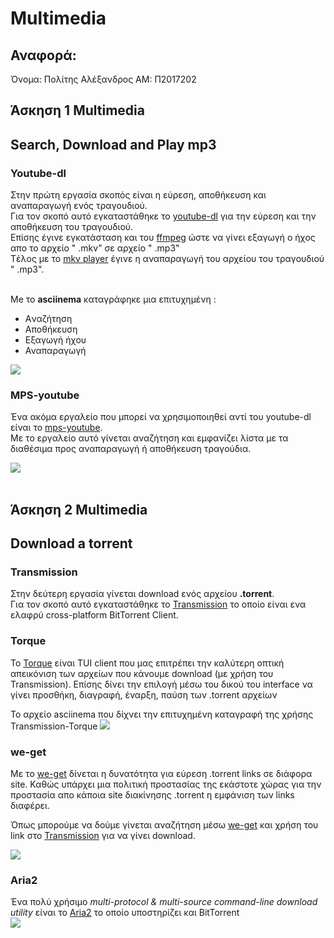 
# Multimedia

  ## Αναφορά:

Όνομα: Πολίτης Αλέξανδρος
AM: Π2017202


  ## Άσκηση 1 Multimedia
   ## Search, Download and Play mp3
   ### Youtube-dl
   
   Στην πρώτη εργασία σκοπός είναι η εύρεση, αποθήκευση και αναπαραγωγή ενός τραγουδιού.</br>
   Για τον σκοπό αυτό εγκαταστάθηκε το <a href="https://github.com/ytdl-org/youtube-dl">youtube-dl</a> για την εύρεση και την αποθήκευση του τραγουδιού.</br>
   Επίσης έγινε εγκατάσταση και του <a href="https://www.ffmpeg.org/">ffmpeg</a> ώστε να γίνει εξαγωγή ο ήχος απο το αρχείο " .mkv" σε αρχείο " .mp3" </br>
   Tέλος με το <a href="https://github.com/mpv-player/mpv">mkv player</a> έγινε η αναπαραγωγή του αρχείου του τραγουδιού " .mp3".</br></br>
   
   Me το <b>asciinema</b> καταγράφηκε μια επιτυχημένη :
  <ul>
    <li>Aναζήτηση</li>
    <li>Aποθήκευση</li>
    <li>Εξαγωγή ήχου</li>
    <li>Αναπαραγωγή</li>
  </ul>
   
   <a href="https://asciinema.org/a/8haJ9uf622aphIyZLqHqeCIMF" target="_self"><img src="https://asciinema.org/a/8haJ9uf622aphIyZLqHqeCIMF.svg" /></a>
   
   ### MPS-youtube
  Ένα ακόμα εργαλείο που μπορεί να χρησιμοποιηθεί αντί του youtube-dl είναι το <a href="https://github.com/mps-youtube/mps-youtube">mps-youtube</a>. </br>
  Με το εργαλείο αυτό γίνεται αναζήτηση και εμφανίζει λίστα με τα διαθέσιμα προς αναπαραγωγή ή αποθήκευση τραγούδια.</br>
  
  <a href="https://asciinema.org/a/zo5gxZeH9cT3VkpLMAaQhCbuo" target="_blank"><img src="https://asciinema.org/a/zo5gxZeH9cT3VkpLMAaQhCbuo.svg" /></a>
  </br>
  </br>
   
   ## Άσκηση 2 Multimedia
   ## Download a torrent
   ### Transmission
   
   Στην δεύτερη εργασία γίνεται download ενός αρχείου <b>.torrent</b>.</br>
   Για τον σκοπό αυτό εγκαταστάθηκε το <a href="https://wiki.archlinux.org/index.php/Transmission">Transmission</a> το οποίο είναι ενα ελαφρύ cross-platform BitTorrent Client.</br>
   
   ### Torque 
    
   To <a href="https://github.com/dylanaraps/torque" target="_blank">Torque</a> είναι TUI client που μας επιτρέπει την καλύτερη οπτική απεικόνιση των αρχείων που κάνουμε download (με χρήση του Transmission). Επίσης δίνει την επιλογή μέσω του δικού του interface να γίνει προσθήκη, διαγραφή, έναρξη, παύση των .torrent αρχείων </br>
   
   Το αρχείο asciinema που δίχνει την επιτυχημένη καταγραφή της χρήσης Transmission-Torque
   <a href="https://asciinema.org/a/9t9iMk6tFcMpkZ0tcy5uOyC1D" target="_blank"><img src="https://asciinema.org/a/9t9iMk6tFcMpkZ0tcy5uOyC1D.svg" /></a></br>
  
  ### we-get
  
  Με το <a href="https://github.com/rachmadaniHaryono/we-get" target="_blank">we-get</a> δίνεται η δυνατότητα για εύρεση .torrent links σε διάφορα site. Καθώς υπάρχει μια πολιτική προστασίας της εκάστοτε χώρας για την προστασία απο κάποια site διακίνησης .torrent η εμφάνιση των links διαφέρει.
  
  Όπως μπορούμε να δούμε γίνεται αναζήτηση μέσω <a href="#we-get">we-get</a> και χρήση του link στο <a href="#Transmission">Transmission</a> για να γίνει download.</br>
  
  <a href="https://asciinema.org/a/EkzTDiStqqrRM1AUuE7I5qW9g" target="_blank"><img src="https://asciinema.org/a/EkzTDiStqqrRM1AUuE7I5qW9g.svg" /></a></br>
  
### Aria2

 Ένα πολύ χρήσιμο <i>multi-protocol & multi-source command-line download utility</i> είναι το <a href="https://aria2.github.io/" target="_blank">Aria2</a> το οποίο υποστηρίζει και BitTorrent 
 </br>
 <a href="https://asciinema.org/a/vc8YqIqCLQBaF6lC6Zmpz7DgH" target="_blank"><img src="https://asciinema.org/a/vc8YqIqCLQBaF6lC6Zmpz7DgH.svg" /></a>
 
 

